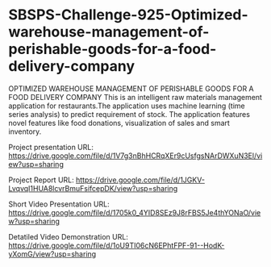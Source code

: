 # SBSPS-Challenge-925-Optimized-warehouse-management-of-perishable-goods-for-a-food-delivery-company
OPTIMIZED WAREHOUSE MANAGEMENT OF PERISHABLE GOODS FOR A FOOD DELIVERY COMPANY
This is an intelligent raw materials management application for restaurants.The application uses machine learning (time series analysis) to predict requirement of stock. 
The application features novel features like food donations, visualization of sales and smart inventory.

Project presentation URL: https://drive.google.com/file/d/1V7g3nBhHCRqXEr9cUsfgsNArDWXuN3El/view?usp=sharing

Project Report URL: https://drive.google.com/file/d/1JGKV-LvqvqI1HUA8lcvrBmuFsifcepDK/view?usp=sharing

Short Video Presentation URL: https://drive.google.com/file/d/1705k0_4YID8SEz9J8rFBS5Je4thYONaO/view?usp=sharing

Detatiled Video Demonstration URL: https://drive.google.com/file/d/1oU9TI06cN6EPhtFPF-91--HodK-yXomG/view?usp=sharing

